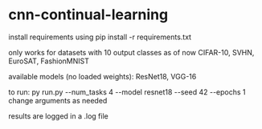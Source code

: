 # cnn-continual-learning

install requirements using
pip install -r requirements.txt

only works for datasets with 10 output classes as of now
CIFAR-10, SVHN, EuroSAT, FashionMNIST

available models (no loaded weights):
ResNet18, VGG-16

to run: 
py run.py --num_tasks 4 --model resnet18 --seed 42 --epochs 1
change arguments as needed

results are logged in a .log file
